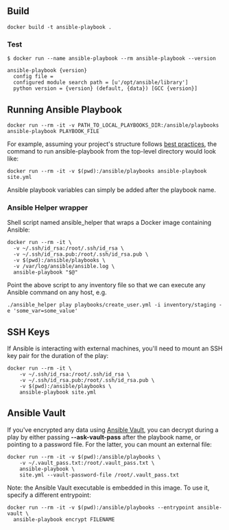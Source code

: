 ## Build

```
docker build -t ansible-playbook .
```

### Test

```
$ docker run --name ansible-playbook --rm ansible-playbook --version

ansible-playbook {version}
  config file =
  configured module search path = [u'/opt/ansible/library']
  python version = {version} (default, {data}) [GCC {version}]
```

## Running Ansible Playbook

```
docker run --rm -it -v PATH_TO_LOCAL_PLAYBOOKS_DIR:/ansible/playbooks ansible-playbook PLAYBOOK_FILE
```

For example, assuming your project's structure follows [best practices](http://docs.ansible.com/ansible/playbooks_best_practices.html#directory-layout), the command to run ansible-playbook from the top-level directory would look like:

```
docker run --rm -it -v $(pwd):/ansible/playbooks ansible-playbook site.yml
```

Ansible playbook variables can simply be added after the playbook name.

### Ansible Helper wrapper

Shell script named ansible_helper that wraps a Docker image containing Ansible:

```
docker run --rm -it \
  -v ~/.ssh/id_rsa:/root/.ssh/id_rsa \
  -v ~/.ssh/id_rsa.pub:/root/.ssh/id_rsa.pub \
  -v $(pwd):/ansible/playbooks \
  -v /var/log/ansible/ansible.log \
  ansible-playbook "$@"
```

Point the above script to any inventory file so that we can execute any Ansible command on any host, e.g.

```
./ansible_helper play playbooks/create_user.yml -i inventory/staging -e 'some_var=some_value'
```

## SSH Keys

If Ansible is interacting with external machines, you'll need to mount an SSH key pair for the duration of the play:

```
docker run --rm -it \
    -v ~/.ssh/id_rsa:/root/.ssh/id_rsa \
    -v ~/.ssh/id_rsa.pub:/root/.ssh/id_rsa.pub \
    -v $(pwd):/ansible/playbooks \
    ansible-playbook site.yml
```

## Ansible Vault

If you've encrypted any data using [Ansible Vault](http://docs.ansible.com/ansible/playbooks_vault.html), you can decrypt during a play by either passing **--ask-vault-pass** after the playbook name, or pointing to a password file. For the latter, you can mount an external file:

```
docker run --rm -it -v $(pwd):/ansible/playbooks \
    -v ~/.vault_pass.txt:/root/.vault_pass.txt \
    ansible-playbook \
    site.yml --vault-password-file /root/.vault_pass.txt
```                    

Note: the Ansible Vault executable is embedded in this image. To use it, specify a different entrypoint:

```
docker run --rm -it -v $(pwd):/ansible/playbooks --entrypoint ansible-vault \
  ansible-playbook encrypt FILENAME
```

